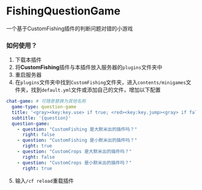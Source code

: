 # FishingQuestionGame

一个基于CustomFishing插件的判断问题对错的小游戏
### 如何使用？
1. 下载本插件
2. 将**CustomFishing**插件与本插件放入服务器的`plugins`文件夹中
3. 重启服务器
4. 在`plugins`文件夹中找到`CustomFishing`文件夹，进入`contents/minigames`文件夹，找到`default.yml`文件或添加自己的文件，增加以下配置
```yaml
chat-game: # 可随意替换为其他名称
  game-type: question-game
  title: '<gray><key:key.use> if true; <red><key:key.jump><gray> if false.'
  subtitle: '{question}'
  question-game:
    - question: "CustomFishing 是大默米出的插件吗？"
      right: false
    - question: "CustomFishing 是小默米出的插件吗？"
      right: true
    - question: "CustomCrops 是大默米出的插件吗？"
      right: false
    - question: "CustomCrops 是小默米出的插件吗？"
      right: true
```
5. 输入`/cf reload`重载插件